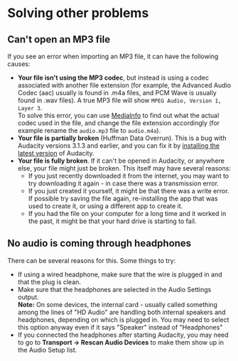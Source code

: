 # Solving other problems

## Can't open an MP3 file

If you see an error when importing an MP3 file, it can have the following causes:&#x20;

* **Your file isn't using the MP3 codec**, but instead is using a codec associated with another file extension (for example, the Advanced Audio Codec (aac) usually is found in .m4a files, and PCM Wave is usually found in .wav files). A true MP3 file will show `MPEG Audio, Version 1, Layer 3`. \
  To solve this error, you can use [MediaInfo](https://mediaarea.net/MediaInfo) to find out what the actual codec used in the file, and  change the file extension accordingly (for example rename the `audio.mp3` file to `audio.m4a`).&#x20;
* **Your file is partially broken** (Huffman Data Overrun). This is a bug with Audacity versions 3.1.3 and earlier, and you can fix it by [installing the latest version](../basics/downloading-and-installing-audacity.md) of Audacity.&#x20;
* **Your file is fully broken**. If it can't be opened in Audacity, or anywhere else, your file might just be broken. This itself may have several reasons:
  * If you just recently downloaded it from the internet, you may want to try downloading it again - in case there was a transmission error.&#x20;
  * If you just created it yourself, it might be that there was a write error. If possible try saving the file again, re-installing the app that was used to create it, or using a different app to create it.
  * If you had the file on your computer for a long time and it worked in the past, it might be that your hard drive is starting to fail.&#x20;

## No audio is coming through headphones

There can be several reasons for this. Some things to try:&#x20;

* If using a wired headphone, make sure that the wire is plugged in and that the plug is clean.&#x20;
* Make sure that the headphones are selected in the Audio Settings output. \
  **Note:** On some devices, the internal card - usually called something among the lines of "HD Audio" are handling both internal speakers and headphones, depending on which is plugged in. You may need to select this option anyway even if it says "Speaker" instead of "Headphones"
* If you connected the headphones after starting Audacity, you may need to go to **Transport -> Rescan Audio Devices** to make them show up in the Audio Setup list.
